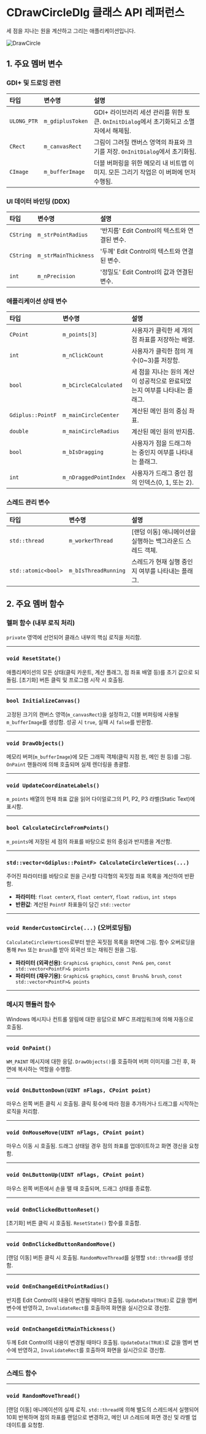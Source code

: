 # CDrawCircleDlg 클래스 API 레퍼런스

세 점을 지나는 원을 계산하고 그리는 애플리케이션입니다.

![DrawCircle](https://github.com/user-attachments/assets/5e1b0ba4-b1b9-4fab-83ef-0dc4fec9ef86)

## 1. 주요 멤버 변수

### GDI+ 및 드로잉 관련

| 타입 | 변수명 | 설명 |
| :--- | :--- | :--- |
| `ULONG_PTR` | `m_gdiplusToken` | GDI+ 라이브러리 세션 관리를 위한 토큰. `OnInitDialog`에서 초기화되고 소멸자에서 해제됨. |
| `CRect` | `m_canvasRect` | 그림이 그려질 캔버스 영역의 좌표와 크기를 저장. `OnInitDialog`에서 초기화됨. |
| `CImage` | `m_bufferImage` | 더블 버퍼링을 위한 메모리 내 비트맵 이미지. 모든 그리기 작업은 이 버퍼에 먼저 수행됨. |

### UI 데이터 바인딩 (DDX)

| 타입 | 변수명 | 설명 |
| :--- | :--- | :--- |
| `CString` | `m_strPointRadius` | '반지름' Edit Control의 텍스트와 연결된 변수. |
| `CString` | `m_strMainThickness` | '두께' Edit Control의 텍스트와 연결된 변수. |
| `int` | `m_nPrecision` | '정밀도' Edit Control의 값과 연결된 변수. |

### 애플리케이션 상태 변수

| 타입 | 변수명 | 설명 |
| :--- | :--- | :--- |
| `CPoint` | `m_points[3]` | 사용자가 클릭한 세 개의 점 좌표를 저장하는 배열. |
| `int` | `m_nClickCount` | 사용자가 클릭한 점의 개수(0~3)를 저장함. |
| `bool` | `m_bCircleCalculated` | 세 점을 지나는 원의 계산이 성공적으로 완료되었는지 여부를 나타내는 플래그. |
| `Gdiplus::PointF` | `m_mainCircleCenter` | 계산된 메인 원의 중심 좌표. |
| `double` | `m_mainCircleRadius` | 계산된 메인 원의 반지름. |
| `bool` | `m_bIsDragging` | 사용자가 점을 드래그하는 중인지 여부를 나타내는 플래그. |
| `int` | `m_nDraggedPointIndex` | 사용자가 드래그 중인 점의 인덱스(0, 1, 또는 2). |

### 스레드 관리 변수

| 타입 | 변수명 | 설명 |
| :--- | :--- | :--- |
| `std::thread` | `m_workerThread` | [랜덤 이동] 애니메이션을 실행하는 백그라운드 스레드 객체. |
| `std::atomic<bool>` | `m_bIsThreadRunning` | 스레드가 현재 실행 중인지 여부를 나타내는 플래그. |

## 2. 주요 멤버 함수

### 헬퍼 함수 (내부 로직 처리)

`private` 영역에 선언되어 클래스 내부의 핵심 로직을 처리함.

---

### `void ResetState()`
애플리케이션의 모든 상태(클릭 카운트, 계산 플래그, 점 좌표 배열 등)를 초기 값으로 되돌림. [초기화] 버튼 클릭 및 프로그램 시작 시 호출됨.

---

### `bool InitializeCanvas()`
고정된 크기의 캔버스 영역(`m_canvasRect`)을 설정하고, 더블 버퍼링에 사용될 `m_bufferImage`를 생성함. 성공 시 `true`, 실패 시 `false`를 반환함.

---

### `void DrawObjects()`
메모리 버퍼(`m_bufferImage`)에 모든 그래픽 객체(클릭 지점 원, 메인 원 등)를 그림. `OnPaint` 핸들러에 의해 호출되며 실제 렌더링을 총괄함.

---

### `void UpdateCoordinateLabels()`
`m_points` 배열의 현재 좌표 값을 읽어 다이얼로그의 P1, P2, P3 라벨(Static Text)에 표시함.

---

### `bool CalculateCircleFromPoints()`
`m_points`에 저장된 세 점의 좌표를 바탕으로 원의 중심과 반지름을 계산함.

---

### `std::vector<Gdiplus::PointF> CalculateCircleVertices(...)`
주어진 파라미터를 바탕으로 원을 근사할 다각형의 꼭짓점 좌표 목록을 계산하여 반환함.
* **파라미터**: `float centerX`, `float centerY`, `float radius`, `int steps`
* **반환값**: 계산된 `PointF` 좌표들이 담긴 `std::vector`

---

### `void RenderCustomCircle(...)` (오버로딩됨)
`CalculateCircleVertices`로부터 받은 꼭짓점 목록을 화면에 그림. 함수 오버로딩을 통해 `Pen` 또는 `Brush`를 받아 외곽선 또는 채워진 원을 그림.
* **파라미터 (외곽선용)**: `Graphics& graphics`, `const Pen& pen`, `const std::vector<PointF>& points`
* **파라미터 (채우기용)**: `Graphics& graphics`, `const Brush& brush`, `const std::vector<PointF>& points`

---
### 메시지 핸들러 함수

Windows 메시지나 컨트롤 알림에 대한 응답으로 MFC 프레임워크에 의해 자동으로 호출됨.

---

### `void OnPaint()`
`WM_PAINT` 메시지에 대한 응답. `DrawObjects()`를 호출하여 버퍼 이미지를 그린 후, 화면에 복사하는 역할을 수행함.

---

### `void OnLButtonDown(UINT nFlags, CPoint point)`
마우스 왼쪽 버튼 클릭 시 호출됨. 클릭 횟수에 따라 점을 추가하거나 드래그를 시작하는 로직을 처리함.

---

### `void OnMouseMove(UINT nFlags, CPoint point)`
마우스 이동 시 호출됨. 드래그 상태일 경우 점의 좌표를 업데이트하고 화면 갱신을 요청함.

---

### `void OnLButtonUp(UINT nFlags, CPoint point)`
마우스 왼쪽 버튼에서 손을 뗄 때 호출되며, 드래그 상태를 종료함.

---

### `void OnBnClickedButtonReset()`
[초기화] 버튼 클릭 시 호출됨. `ResetState()` 함수를 호출함.

---

### `void OnBnClickedButtonRandomMove()`
[랜덤 이동] 버튼 클릭 시 호출됨. `RandomMoveThread`를 실행할 `std::thread`를 생성함.

---

### `void OnEnChangeEditPointRadius()`
반지름 Edit Control의 내용이 변경될 때마다 호출됨. `UpdateData(TRUE)`로 값을 멤버 변수에 반영하고, `InvalidateRect`를 호출하여 화면을 실시간으로 갱신함.

---

### `void OnEnChangeEditMainThickness()`
두께 Edit Control의 내용이 변경될 때마다 호출됨. `UpdateData(TRUE)`로 값을 멤버 변수에 반영하고, `InvalidateRect`를 호출하여 화면을 실시간으로 갱신함.

---
### 스레드 함수

---

### `void RandomMoveThread()`
[랜덤 이동] 애니메이션의 실제 로직. `std::thread`에 의해 별도의 스레드에서 실행되어 10회 반복하며 점의 좌표를 랜덤으로 변경하고, 메인 UI 스레드에 화면 갱신 및 라벨 업데이트를 요청함.
